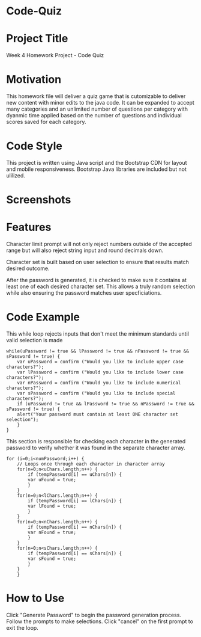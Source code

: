 # Code-Quiz

# Project Title
Week 4 Homework Project - Code Quiz

# Motivation 
This homework file will deliver a quiz game that is cutomizable to deliver new content with minor edits to the java code. It can be expanded to accept many categories and an unlimited number of questions per category with dyanmic time applied based on the number of questions and individual scores saved for each category.

# Code Style
This project is written using Java script and the Bootstrap CDN for layout and mobile responsiveness. Bootstrap Java libraries are included but not ulilized.

# Screenshots




# Features
Character limit prompt will not only reject numbers outside of the accepted range but will also reject string input and round decimals down.

Character set is built based on user selection to ensure that results match desired outcome.

After the password is generated, it is checked to make sure it contains at least one of each desired character set. This allows a truly random selection while also ensuring the password matches user specficiations.

# Code Example
This while loop rejects inputs that don't meet the minimum standards until valid selection is made

    while(uPassword != true && lPassword != true && nPassword != true && sPassword != true) {
        var uPassword = confirm ("Would you like to include upper case characters?");
        var lPassword = confirm ("Would you like to include lower case characters?");
        var nPassword = confirm ("Would you like to include numerical characters?");
        var sPassword = confirm ("Would you like to include special characters?");
        if (uPassword != true && lPassword != true && nPassword != true && sPassword != true) {
        alert("Your password must contain at least ONE character set selection");
        }
    }


  This section is responsible for checking each character in the generated password to verify whether it was found in the separate character array.

    for (i=0;i<numPassword;i++) {
        // Loops once through each character in character array
        for(n=0;n<uChars.length;n++) {
            if (tempPassword[i] == uChars[n]) {
            var uFound = true;
            }
        }
        for(n=0;n<lChars.length;n++) {
            if (tempPassword[i] == lChars[n]) {
            var lFound = true;
            }
        }
        for(n=0;n<nChars.length;n++) {
            if (tempPassword[i] == nChars[n]) {
            var nFound = true;
            }
        }
        for(n=0;n<sChars.length;n++) {
            if (tempPassword[i] == sChars[n]) {
            var sFound = true;
            }
        }
        }

# How to Use
Click "Generate Password" to begin the password generation process. Follow the prompts to make selections. Click "cancel" on the first prompt to exit the loop.


